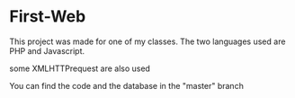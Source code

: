 # First-Web

This project was made for one of my classes.
The two languages used are PHP and Javascript.

some XMLHTTPrequest are also used

You can find the code and the database in the "master" branch
